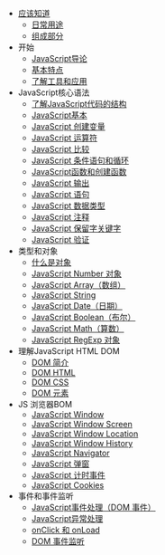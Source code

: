 * [应该知道](README.md)
	* [日常用途](01_daily_use.md)    
	* [组成部分](02_component.md)    
* 开始
	* [JavaScript导论](03_javascript_introduction.md)                   
	* [基本特点](04_basic_characteristics.md)         
	* [了解工具和应用](05_tools_applications.md)
* JavaScript核心语法
	* [了解JavaScript代码的结构](06_code_structure.md)
	* [JavaScript基本](07_basic.md)    
	* [JavaScript 创建变量](08_create_variable.md)    
	* [JavaScript 运算符](09_operator.md)  
	* [JavaScript 比较](10_comparison.md)       
	* [JavaScript 条件语句和循环](11_conditional_loops.md)
	* [JavaScript函数和创建函数](12_function.md)
	* [JavaScript 输出](13_output.md)
	* [JavaScript 语句](14_sentence.md)
	* [JavaScript 数据类型](15_data_type.md)
	* [JavaScript 注释](16_notes.md)
	* [JavaScript 保留字关键字](17_keyword.md)
	* [JavaScript 验证](18_verification.md)
* 类型和对象
	* [什么是对象](19_object.md)
	* [JavaScript Number 对象](20_number.md)
	* [JavaScript Array（数组）](21_array.md)
	* [JavaScript String](22_string.md)
	* [JavaScript Date（日期）](23_date.md)
	* [JavaScript Boolean（布尔）](24_boolean.md)
	* [JavaScript Math（算数）](25_math.md)
	* [JavaScript RegExp 对象](26_regExp.md)
* 理解JavaScript HTML DOM
	* [DOM 简介](27_introduction_dom.md)
	* [DOM HTML](28_dom_html.md)
	* [DOM CSS](29_dom_css.md)
	* [DOM 元素](30_dom_Element.md)
* JS 浏览器BOM
	* [JavaScript Window](31_javascript_window.md)
	* [JavaScript Window Screen](32_javascript_window_screen.md)
	* [JavaScript Window Location](33_javascript_window_location.md)
	* [JavaScript Window History](34_javascript_window_history.md)
	* [JavaScript Navigator](35_javascript_navigator.md)
	* [JavaScript 弹窗](36_javascript_popup)
	* [JavaScript 计时事件](37_javascript_timer.md)
	* [JavaScript Cookies](38_javascript_cookies.md)
* 事件和事件监听
	* [JavaScript事件处理（DOM 事件）](39_javascript_domEvent.md)
	* [JavaScript异常处理](40_javascript_exception.md)
	* [onClick 和 onLoad](41_onclick_onload.md)
	* [DOM 事件监听](42_dom_listener.md)

